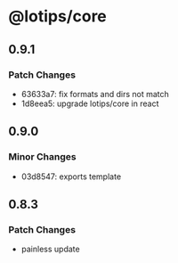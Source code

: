 # @lotips/core

## 0.9.1

### Patch Changes

- 63633a7: fix formats and dirs not match
- 1d8eea5: upgrade lotips/core in react

## 0.9.0

### Minor Changes

- 03d8547: exports template

## 0.8.3

### Patch Changes

- painless update
